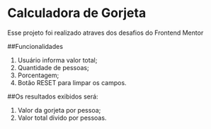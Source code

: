 # Calculadora de Gorjeta

Esse projeto foi realizado atraves dos desafios do Frontend Mentor

##Funcionalidades

1. Usuário informa valor total;
2. Quantidade de pessoas;
3. Porcentagem;
4. Botão RESET para limpar os campos.

##Os resultados exibidos será:

1. Valor da gorjeta por pessoa;
2. Valor total divido por pessoas.


